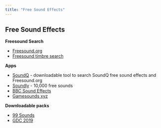 ```yaml
---
title: "Free Sound Effects"
---
```


## Free Sound Effects

**Freesound Search**

- [Freesound.org](https://freesound.org)
- [Freesound timbre search](https://labs.freesound.org/fse/)

**Apps**

- [SoundQ](https://www.prosoundeffects.com/soundq/) - downloadable tool to search SoundQ free sound effects and Freesound.org
- [Soundly](https://getsoundly.com/) - 10,000 free sounds
- [BBC Sound Effects](https://sound-effects.bbcrewind.co.uk/)
- [Gamesounds xyz](https://gamesounds.xyz/)

**Downloadable packs**

- [99 Sounds](https://99sounds.org/free-sound-effects/)
- [GDC 2019](https://bedroomproducersblog.com/2019/03/27/sonniss-gdc-2019-audio-bundle/)

